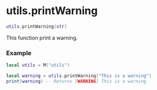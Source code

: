 # utils.printWarning

```lua
utils.printWarning(str)
```
This function print a warning.

### Example
```lua
local utils = M("utils")

local warning = utils.printWarning("This is a warning")
print(warning) -- Returns [WARNING] This is a warning
```